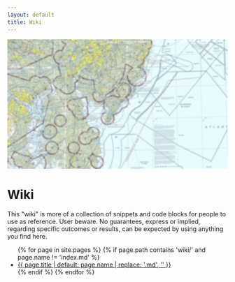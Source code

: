```yaml
---
layout: default
title: Wiki
---
```

![Blurred sectional background](assets/Washington.png)
# Wiki
This "wiki" is more of a collection of snippets and code blocks for people to use as reference. User beware. No guarantees, express or implied, regarding specific outcomes or results, can be expected by using anything you find here.

<ul>
  {% for page in site.pages %}
    {% if page.path contains 'wiki/' and page.name != 'index.md' %}
      <li><a href="{{ page.url | relative_url }}">{{ page.title | default: page.name | replace: '.md', '' }}</a></li>
    {% endif %}
  {% endfor %}
</ul>
